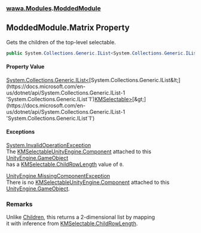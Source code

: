 ### [wawa.Modules](wawa.Modules.md 'wawa.Modules').[ModdedModule](ModdedModule.md 'wawa.Modules.ModdedModule')

## ModdedModule.Matrix Property

Gets the children of the top-level selectable.

```csharp
public System.Collections.Generic.IList<System.Collections.Generic.IList<KMSelectable>> Matrix { get; }
```

#### Property Value
[System.Collections.Generic.IList&lt;](https://docs.microsoft.com/en-us/dotnet/api/System.Collections.Generic.IList-1 'System.Collections.Generic.IList`1')[System.Collections.Generic.IList&lt;](https://docs.microsoft.com/en-us/dotnet/api/System.Collections.Generic.IList-1 'System.Collections.Generic.IList`1')[KMSelectable](https://docs.microsoft.com/en-us/dotnet/api/KMSelectable 'KMSelectable')[&gt;](https://docs.microsoft.com/en-us/dotnet/api/System.Collections.Generic.IList-1 'System.Collections.Generic.IList`1')[&gt;](https://docs.microsoft.com/en-us/dotnet/api/System.Collections.Generic.IList-1 'System.Collections.Generic.IList`1')

#### Exceptions

[System.InvalidOperationException](https://docs.microsoft.com/en-us/dotnet/api/System.InvalidOperationException 'System.InvalidOperationException')  
The [KMSelectable](https://docs.microsoft.com/en-us/dotnet/api/KMSelectable 'KMSelectable')[UnityEngine.Component](https://docs.microsoft.com/en-us/dotnet/api/UnityEngine.Component 'UnityEngine.Component') attached to this [UnityEngine.GameObject](https://docs.microsoft.com/en-us/dotnet/api/UnityEngine.GameObject 'UnityEngine.GameObject')  
has a [KMSelectable.ChildRowLength](https://docs.microsoft.com/en-us/dotnet/api/KMSelectable.ChildRowLength 'KMSelectable.ChildRowLength') value of `0`.

[UnityEngine.MissingComponentException](https://docs.microsoft.com/en-us/dotnet/api/UnityEngine.MissingComponentException 'UnityEngine.MissingComponentException')  
There is no [KMSelectable](https://docs.microsoft.com/en-us/dotnet/api/KMSelectable 'KMSelectable')[UnityEngine.Component](https://docs.microsoft.com/en-us/dotnet/api/UnityEngine.Component 'UnityEngine.Component') attached to this [UnityEngine.GameObject](https://docs.microsoft.com/en-us/dotnet/api/UnityEngine.GameObject 'UnityEngine.GameObject').

### Remarks
  
Unlike [Children](ModdedModule.Children.md 'wawa.Modules.ModdedModule.Children'), this returns a 2-dimensional list by mapping  
it with inference from [KMSelectable.ChildRowLength](https://docs.microsoft.com/en-us/dotnet/api/KMSelectable.ChildRowLength 'KMSelectable.ChildRowLength').